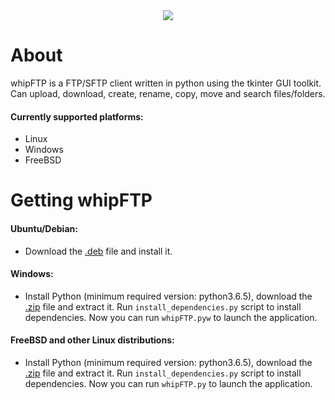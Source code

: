 <div style="text-align:center">
    <img src ="https://raw.githubusercontent.com/RainingComputers/whipFTP/master/Screenshot.png" />
</div>

# About
whipFTP is a FTP/SFTP client written in python using the tkinter GUI toolkit. Can upload, download, create, rename, copy, move and search files/folders.
#### Currently supported platforms:
+ Linux
+ Windows
+ FreeBSD

# Getting whipFTP

#### Ubuntu/Debian:
+ Download the [.deb](https://github.com/RainingComputers/whipFTP/raw/master/Builds/whipftp_4.1.deb) file and install it.

#### Windows:
+ Install Python (minimum required version: python3.6.5), download the [.zip](https://github.com/RainingComputers/whipFTP/raw/master/Builds/whipftp_4.1_windows.zip) file and extract it. Run `install_dependencies.py` script to install dependencies. Now you can run `whipFTP.pyw` to launch the application.

#### FreeBSD and other Linux distributions:
+ Install Python (minimum required version: python3.6.5), download the [.zip](https://github.com/RainingComputers/whipFTP/raw/master/Builds/whipftp_4.1.zip) file and extract it. Run `install_dependencies.py` script to install dependencies. Now you can run `whipFTP.py` to launch the application.